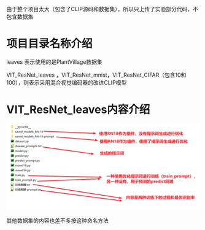 由于整个项目太大（包含了CLIP源码和数据集），所以只上传了实验部分代码，不包含数据集

# 项目目录名称介绍

leaves 表示使用的是PlantVillage数据集

VIT_ResNet_leaves ，VIT_ResNet_mnist，VIT_ResNet_CIFAR（包含10和100），则表示采用混合视觉编码器的改进CLIP模型



# VIT_ResNet_leaves内容介绍

![image-20250418114524074](README.assets/image-20250418114524074.png)

其他数据集的内容也差不多按这种命名方法